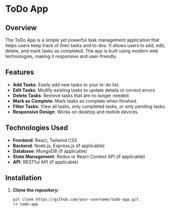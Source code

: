 # ToDo App

## Overview

The ToDo App is a simple yet powerful task management application that helps users keep track of their tasks and to-dos. It allows users to add, edit, delete, and mark tasks as completed. The app is built using modern web technologies, making it responsive and user-friendly.

## Features

- **Add Tasks**: Easily add new tasks to your to-do list.
- **Edit Tasks**: Modify existing tasks to update details or correct errors.
- **Delete Tasks**: Remove tasks that are no longer needed.
- **Mark as Complete**: Mark tasks as complete when finished.
- **Filter Tasks**: View all tasks, only completed tasks, or only pending tasks.
- **Responsive Design**: Works on desktop and mobile devices.

## Technologies Used

- **Frontend**: React, Tailwind CSS
- **Backend**: Node.js, Express.js (if applicable)
- **Database**: MongoDB (if applicable)
- **State Management**: Redux or React Context API (if applicable)
- **API**: RESTful API (if applicable)

## Installation

1. **Clone the repository:**

   ```bash
   git clone https://github.com/your-username/todo-app.git
   cd todo-app
